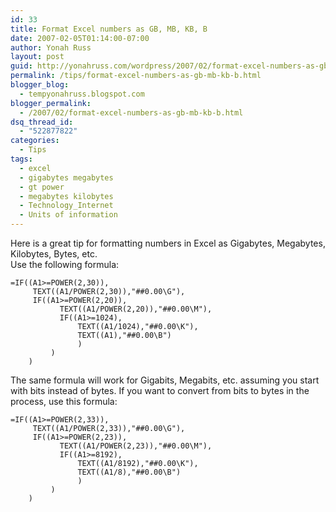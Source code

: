 ```yaml
---
id: 33
title: Format Excel numbers as GB, MB, KB, B
date: 2007-02-05T01:14:00-07:00
author: Yonah Russ
layout: post
guid: http://yonahruss.com/wordpress/2007/02/format-excel-numbers-as-gb-mb-kb-b.html
permalink: /tips/format-excel-numbers-as-gb-mb-kb-b.html
blogger_blog:
  - tempyonahruss.blogspot.com
blogger_permalink:
  - /2007/02/format-excel-numbers-as-gb-mb-kb-b.html
dsq_thread_id:
  - "522877822"
categories:
  - Tips
tags:
  - excel
  - gigabytes megabytes
  - gt power
  - megabytes kilobytes
  - Technology_Internet
  - Units of information
---
```

Here is a great tip for formatting numbers in Excel as Gigabytes, Megabytes, Kilobytes, Bytes, etc.  
Use the following formula:

    =IF((A1>=POWER(2,30)),
         TEXT((A1/POWER(2,30)),"##0.00\G"),
         IF((A1>=POWER(2,20)),
               TEXT((A1/POWER(2,20)),"##0.00\M"),
               IF((A1>=1024),
                   TEXT((A1/1024),"##0.00\K"),
                   TEXT((A1),"##0.00\B")
                   )
             )
        )
    

The same formula will work for Gigabits, Megabits, etc. assuming you start with bits instead of bytes. If you want to convert from bits to bytes in the process, use this formula:

    =IF((A1>=POWER(2,33)),
         TEXT((A1/POWER(2,33)),"##0.00\G"),
         IF((A1>=POWER(2,23)),
               TEXT((A1/POWER(2,23)),"##0.00\M"),
               IF((A1>=8192),
                   TEXT((A1/8192),"##0.00\K"),
                   TEXT((A1/8),"##0.00\B")
                   )
             )
        )